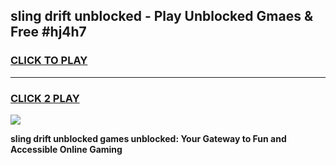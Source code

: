 
## sling drift unblocked - Play Unblocked Gmaes & Free #hj4h7
<h3>
<a href="https://news.freeplayer.one?title=sling_drift_unblocked&ref=03M">CLICK TO PLAY</a></h3>
<hr>

<h3>
<a href="https://news.freeplayer.one?title=sling_drift_unblocked&ref=03M">CLICK 2 PLAY</a>
  
</h3>

<a href="https://news.freeplayer.one?title=sling_drift_unblocked&ref=03M"><img src="https://clearcache.store/games.png"></a>


**sling drift unblocked games unblocked: Your Gateway to Fun and Accessible Online Gaming**

